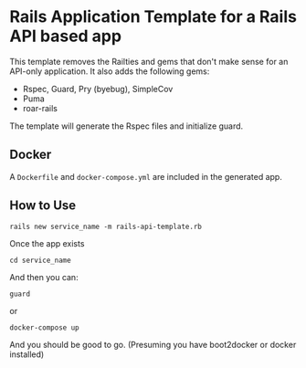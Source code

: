 # Rails Application Template for a Rails API based app

This template removes the Railties and gems that don't make sense for an 
API-only application. It also adds the following gems:

* Rspec, Guard, Pry (byebug), SimpleCov
* Puma
* roar-rails

The template will generate the Rspec files and initialize guard.  

## Docker
A `Dockerfile` and `docker-compose.yml` are included in the generated app.

## How to Use

    rails new service_name -m rails-api-template.rb

Once the app exists

    cd service_name

And then you can:

    guard

or 

    docker-compose up

And you should be good to go. (Presuming you have boot2docker or docker installed)
